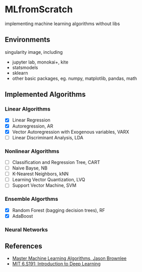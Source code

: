 # MLfromScratch
implementing machine learning algorithms without libs

## Environments
singularity image, including
- jupyter lab, monokai+, kite
- statsmodels
- sklearn
- other basic packages, eg. numpy, matplotlib, pandas, math

## Implemented Algorithms
### Linear Algorithms
- [x] Linear Regression
- [x] Autoregression, AR
- [x] Vector Autoregression with Exogenous variables, VARX
- [ ] Linear Discriminant Analysis, LDA
### Nonlinear Algorithms
- [ ] Classification and Regression Tree, CART
- [ ] Naive Bayse, NB
- [ ] K-Nearest Neighbors, kNN
- [ ] Learning Vector Quantization, LVQ
- [ ] Support Vector Machine, SVM
### Ensemble Algorthms
- [x] Random Forest (bagging decision trees), RF
- [x] AdaBoost
### Neural Networks

## References
- [Master Machine Learning Algorithms, Jason Brownlee](https://machinelearningmastery.com/master-machine-learning-algorithms/)
- [MIT 6.S191: Introduction to Deep Learning](http://introtodeeplearning.com/)